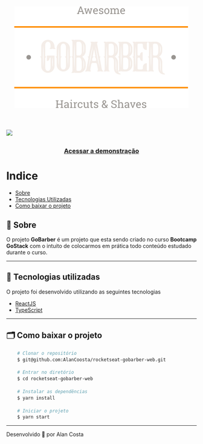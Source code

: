 <h1 align="center">
    <img src="src/assets/logo.svg">
</h1>

<h1>
    <img src="public/apresentacao.gif">
</h1>

<h3 align="center">
    <a href="https://gobarber-translations.netlify.app/">Acessar a demonstração</a>
<h3 >

# Indice

- [Sobre](#-sobre)
- [Tecnologias Utilizadas](#-tecnologias-utilizadas)
- [Como baixar o projeto](#-como-baixar-o-projeto)

## 🔖 Sobre

O projeto **GoBarber** é um projeto que esta sendo criado no curso **Bootcamp GoStack** com o intuito de colocarmos em prática todo conteúdo estudado durante o curso.

---

## 🚀 Tecnologias utilizadas

O projeto foi desenvolvido utilizando as seguintes tecnologias

- [ReactJS](https://reactjs.org)
- [TypeScript](https://www.typescriptlang.org/)

---

## 🗂 Como baixar o projeto

```bash
    # Clonar o repositório
    $ git@github.com:AlanCoosta/rocketseat-gobarber-web.git

    # Entrar no diretório
    $ cd rocketseat-gobarber-web

    # Instalar as dependências
    $ yarn install

    # Iniciar o projeto
    $ yarn start
```

---

Desenvolvido 💜 por Alan Costa
